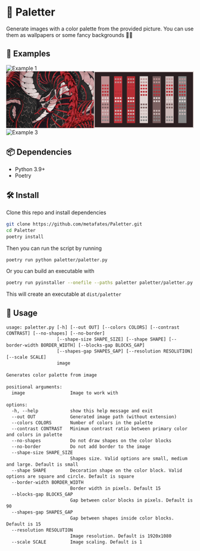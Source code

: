 # 🎨 **Paletter**

Generate images with a color palette from the provided picture. You can use them as wallpapers or some fancy backgrounds 🧑‍🎨

## 🌄 Examples

![Example 1](examples/example1.png)
![Example 2](examples/example2.png)
![Example 3](examples/example3.png)

## 📦 Dependencies

-   Python 3.9+
-   Poetry

## 🛠 Install

Clone this repo and install dependencies

```bash
git clone https://github.com/metafates/Paletter.git
cd Paletter
poetry install
```

Then you can run the script by running

```bash
poetry run python paletter/paletter.py
```

Or you can build an executable with

```bash
poetry run pyinstaller --onefile --paths paletter paletter/paletter.py
```

This will create an executable at `dist/paletter`

## 📝 Usage

```
usage: paletter.py [-h] [--out OUT] [--colors COLORS] [--contrast CONTRAST] [--no-shapes] [--no-border]
                   [--shape-size SHAPE_SIZE] [--shape SHAPE] [--border-width BORDER_WIDTH] [--blocks-gap BLOCKS_GAP]
                   [--shapes-gap SHAPES_GAP] [--resolution RESOLUTION] [--scale SCALE]
                   image

Generates color palette from image

positional arguments:
  image                 Image to work with

options:
  -h, --help            show this help message and exit
  --out OUT             Generated image path (without extension)
  --colors COLORS       Number of colors in the palette
  --contrast CONTRAST   Minimum contrast ratio between primary color and colors in palette
  --no-shapes           Do not draw shapes on the color blocks
  --no-border           Do not add border to the image
  --shape-size SHAPE_SIZE
                        Shapes size. Valid options are small, medium and large. Default is small
  --shape SHAPE         Decoration shape on the color block. Valid options are square and circle. Default is square
  --border-width BORDER_WIDTH
                        Border width in pixels. Default 15
  --blocks-gap BLOCKS_GAP
                        Gap between color blocks in pixels. Default is 90
  --shapes-gap SHAPES_GAP
                        Gap between shapes inside color blocks. Default is 15
  --resolution RESOLUTION
                        Image resolution. Default is 1920x1080
  --scale SCALE         Image scaling. Default is 1
```
